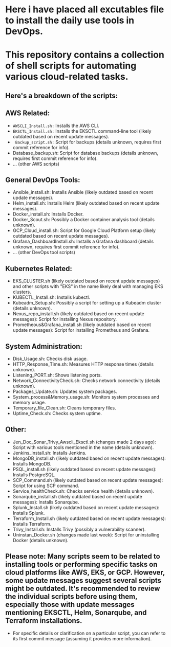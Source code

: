 # Here i have placed all excutables file to install the daily use tools in DevOps.
# This repository contains a collection of shell scripts for automating various cloud-related tasks.

## Here's a breakdown of the scripts:

## AWS Related:
- ``` AWSCLI_Install.sh: ``` Installs the AWS CLI.
- ``` EKSCTL_Install.sh: ```  Installs the EKSCTL command-line tool (likely outdated based on recent update messages).
- ``` Backup_script.sh:```  Script for backups (details unknown, requires first commit reference for info).
- Database_backup.sh: Script for database backups (details unknown, requires first commit reference for info).
- ... (other AWS scripts)

## General DevOps Tools:
- Ansible_install.sh: Installs Ansible (likely outdated based on recent update messages).
- Helm_install.sh: Installs Helm (likely outdated based on recent update messages).
- Docker_install.sh: Installs Docker.
- Docker_Scout.sh: Possibly a Docker container analysis tool (details unknown).
- GCP_Cloud_install.sh: Script for Google Cloud Platform setup (likely outdated based on recent update messages).
- Grafana_DashboardInstall.sh: Installs a Grafana dashboard (details unknown, requires first commit reference for info).
- ... (other DevOps tool scripts)

## Kubernetes Related:
- EKS_CLUSTER.sh (likely outdated based on recent update messages) and other scripts with "EKS" in the name likely deal with managing EKS clusters.
- KUBECTL_Install.sh: Installs kubectl.
- Kubeadm_Setup.sh: Possibly a script for setting up a Kubeadm cluster (details unknown).
- Nexus_repo_install.sh (likely outdated based on recent update messages): Script for installing Nexus repository.
- Prometheous&Grafana_install.sh (likely outdated based on recent update messages): Script for installing Prometheus and Grafana.

## System Administration:
- Disk_Usage.sh: Checks disk usage.
- HTTP_Response_Time.sh: Measures HTTP response times (details unknown).
- Listening_PORT.sh: Shows listening ports.
- Network_ConnectivityCheck.sh: Checks network connectivity (details unknown).
- Packages_Update.sh: Updates system packages.
- System_process&Memory_usage.sh: Monitors system processes and memory usage.
- Temporary_file_Clean.sh: Cleans temporary files.
- Uptime_Check.sh: Checks system uptime.

## Other:
- Jen_Doc_Sonar_Trivy_Awscli_Eksctl.sh (changes made 2 days ago): Script with various tools mentioned in the name (details unknown).
- Jenkins_install.sh: Installs Jenkins.
- MongoDB_install.sh (likely outdated based on recent update messages): Installs MongoDB.
- PSQL_install.sh (likely outdated based on recent update messages): Installs PostgreSQL.
- SCP_Command.sh (likely outdated based on recent update messages): Script for using SCP command.
- Service_healthCheck.sh: Checks service health (details unknown).
- Sonarqube_install.sh (likely outdated based on recent update messages): Installs Sonarqube.
- Splunk_Install.sh (likely outdated based on recent update messages): Installs Splunk.
- Terraform_Install.sh (likely outdated based on recent update messages): Installs Terraform.
- Trivy_Install.sh: Installs Trivy (possibly a vulnerability scanner).
- Uninstan_Docker.sh (changes made last week): Script for uninstalling Docker (details unknown).

## Please note: Many scripts seem to be related to installing tools or performing specific tasks on cloud platforms like AWS, EKS, or GCP. However, some update messages suggest several scripts might be outdated. It's recommended to review the individual scripts before using them, especially those with update messages mentioning EKSCTL, Helm, Sonarqube, and Terraform installations.
- For specific details or clarification on a particular script, you can refer to its first commit message (assuming it provides more information).
